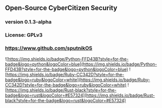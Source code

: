 
## Open-Source CyberCitizen Security
### version 0.1.3-alpha
### License: GPLv3
### https://www.github.com/sputnikOS

![https://img.shields.io/badge/Python-FFD43B?style=for-the-badge&logo=python&logoColor=blue](https://img.shields.io/badge/Python-FFD43B?style=for-the-badge&logo=python&logoColor=blue)
![https://img.shields.io/badge/Ruby-CC342D?style=for-the-badge&logo=ruby&logoColor=white](https://img.shields.io/badge/Ruby-CC342D?style=for-the-badge&logo=ruby&logoColor=white)
![https://img.shields.io/badge/Rust-black?style=for-the-badge&logo=rust&logoColor=#E57324](https://img.shields.io/badge/Rust-black?style=for-the-badge&logo=rust&logoColor=#E57324)